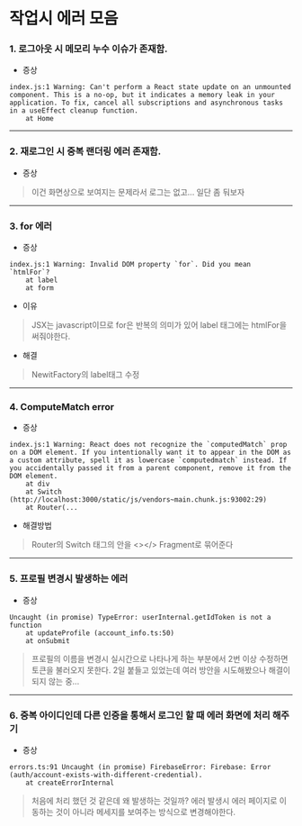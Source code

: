 # 작업시 에러 모음

### 1. 로그아웃 시 메모리 누수 이슈가 존재함.

- 증상
```
index.js:1 Warning: Can't perform a React state update on an unmounted component. This is a no-op, but it indicates a memory leak in your application. To fix, cancel all subscriptions and asynchronous tasks in a useEffect cleanup function.
    at Home
```
-----
### 2. 재로그인 시 중복 랜더링 에러 존재함.
- 증상
> 이건 화면상으로 보여지는 문제라서 로그는 없고... 일단 좀 둬보자
-----
### 3. for 에러
- 증상
```
index.js:1 Warning: Invalid DOM property `for`. Did you mean `htmlFor`?
    at label
    at form
```
- 이유 
>JSX는 javascript이므로 for은 반복의 의미가 있어 label 태그에는 htmlFor을 써줘야한다. 

- 해결
>NewitFactory의 label태그 수정
-----
### 4. ComputeMatch error
- 증상
```
index.js:1 Warning: React does not recognize the `computedMatch` prop on a DOM element. If you intentionally want it to appear in the DOM as a custom attribute, spell it as lowercase `computedmatch` instead. If you accidentally passed it from a parent component, remove it from the DOM element.
    at div
    at Switch (http://localhost:3000/static/js/vendors~main.chunk.js:93002:29)
    at Router(...
```

- 해결방법
>Router의 Switch 태그의 안을 <></> Fragment로 묶어준다
-----
### 5. 프로필 변경시 발생하는 에러

- 증상
```
Uncaught (in promise) TypeError: userInternal.getIdToken is not a function
    at updateProfile (account_info.ts:50)
    at onSubmit
```
>프로필의 이름을 변경시 실시간으로 나타나게 하는 부분에서 2번 이상 수정하면 토큰을 불러오지 못한다. 2일 붙들고 있었는데 여러 방안을 시도해봤으나 해결이 되지 않는 중...


-----
### 6. 중복 아이디인데 다른 인증을 통해서 로그인 할 때 에러 화면에 처리 해주기
- 증상
```
errors.ts:91 Uncaught (in promise) FirebaseError: Firebase: Error (auth/account-exists-with-different-credential).
    at createErrorInternal
```
>처음에 처리 했던 것 같은데 왜 발생하는 것일까? 에러 발생시 에러 페이지로 이동하는 것이 아니라 메세지를 보여주는 방식으로 변경해야한다.


